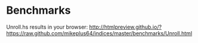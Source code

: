 # Benchmarks

Unroll.hs results in your browser: <http://htmlpreview.github.io/?https://raw.github.com/mikeplus64/indices/master/benchmarks/Unroll.html>
